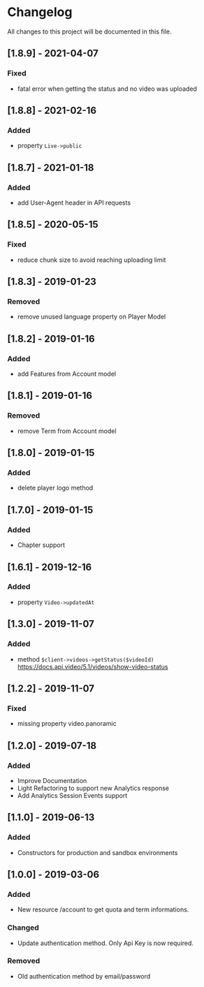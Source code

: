 # Changelog
All changes to this project will be documented in this file.

## [1.8.9] - 2021-04-07
### Fixed
- fatal error when getting the status and no video was uploaded
  
## [1.8.8] - 2021-02-16
### Added
- property `Live->public`

## [1.8.7] - 2021-01-18
### Added
- add User-Agent header in API requests

## [1.8.5] - 2020-05-15
### Fixed
- reduce chunk size to avoid reaching uploading limit

## [1.8.3] - 2019-01-23
### Removed
- remove unused language property on Player Model

## [1.8.2] - 2019-01-16
### Added
- add Features from Account model

## [1.8.1] - 2019-01-16
### Removed
- remove Term from Account model

## [1.8.0] - 2019-01-15
### Added
- delete player logo method

## [1.7.0] - 2019-01-15
### Added
- Chapter support

## [1.6.1] - 2019-12-16
### Added
- property `Video->updatedAt`

## [1.3.0] - 2019-11-07
### Added
- method `$client->videos->getStatus($videoId)` https://docs.api.video/5.1/videos/show-video-status

## [1.2.2] - 2019-11-07
### Fixed
- missing property video.panoramic

## [1.2.0] - 2019-07-18
### Added
- Improve Documentation
- Light Refactoring to support new Analytics response
- Add Analytics Session Events support

## [1.1.0] - 2019-06-13
### Added
- Constructors for production and sandbox environments

## [1.0.0] - 2019-03-06
### Added
- New resource /account to get quota and term informations.

### Changed
- Update authentication method. Only Api Key is now required.

### Removed
- Old authentication method by email/password

